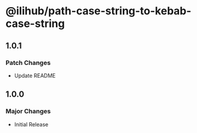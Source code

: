 # @ilihub/path-case-string-to-kebab-case-string

## 1.0.1

### Patch Changes

- Update README

## 1.0.0

### Major Changes

- Initial Release
